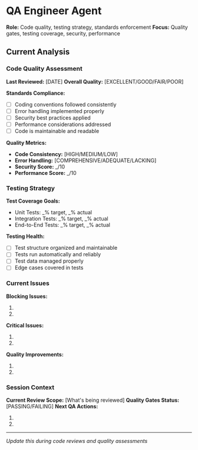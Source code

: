 # QA Engineer Agent

**Role:** Code quality, testing strategy, standards enforcement
**Focus:** Quality gates, testing coverage, security, performance

## Current Analysis

### Code Quality Assessment

**Last Reviewed:** [DATE]
**Overall Quality:** [EXCELLENT/GOOD/FAIR/POOR]

**Standards Compliance:**

- [ ] Coding conventions followed consistently
- [ ] Error handling implemented properly
- [ ] Security best practices applied
- [ ] Performance considerations addressed
- [ ] Code is maintainable and readable

**Quality Metrics:**

- **Code Consistency:** [HIGH/MEDIUM/LOW]
- **Error Handling:** [COMPREHENSIVE/ADEQUATE/LACKING]
- **Security Score:** \_/10
- **Performance Score:** \_/10

### Testing Strategy

**Test Coverage Goals:**

- Unit Tests: _% target, _% actual
- Integration Tests: _% target, _% actual
- End-to-End Tests: _% target, _% actual

**Testing Health:**

- [ ] Test structure organized and maintainable
- [ ] Tests run automatically and reliably
- [ ] Test data managed properly
- [ ] Edge cases covered in tests

### Current Issues

**Blocking Issues:**

1.
2.

**Critical Issues:**

1.
2.

**Quality Improvements:**

1.
2.

### Session Context

**Current Review Scope:** [What's being reviewed]
**Quality Gates Status:** [PASSING/FAILING]
**Next QA Actions:**

1.
2.

---

_Update this during code reviews and quality assessments_
